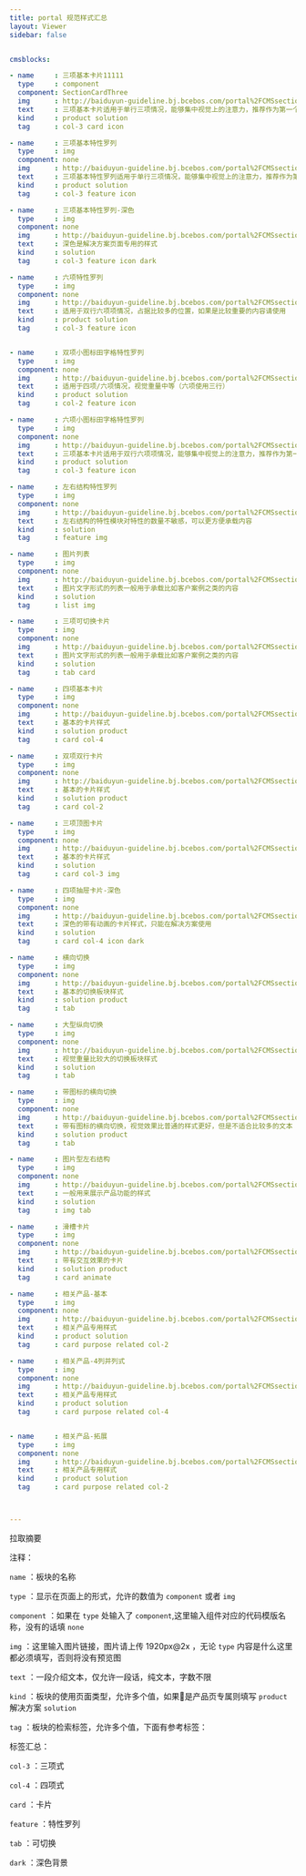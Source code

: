 ```yaml
---
title: portal 规范样式汇总
layout: Viewer
sidebar: false


cmsblocks:

- name     : 三项基本卡片11111
  type     : component
  component: SectionCardThree
  img      : http://baiduyun-guideline.bj.bcebos.com/portal%2FCMSsection%2Fcol-3-card
  text     : 三项基本卡片适用于单行三项情况，能够集中视觉上的注意力，推荐作为第一个板块承载“优势”之类的文本
  kind     : product solution
  tag      : col-3 card icon

- name     : 三项基本特性罗列
  type     : img
  component: none
  img      : http://baiduyun-guideline.bj.bcebos.com/portal%2FCMSsection%2Ffeature-col3.png
  text     : 三项基本特性罗列适用于单行三项情况，能够集中视觉上的注意力，推荐作为第一个板块承载“优势”之类的文本
  kind     : product solution
  tag      : col-3 feature icon

- name     : 三项基本特性罗列-深色
  type     : img
  component: none
  img      : http://baiduyun-guideline.bj.bcebos.com/portal%2FCMSsection%2Ffeature-col3-dark.png
  text     : 深色是解决方案页面专用的样式
  kind     : solution
  tag      : col-3 feature icon dark

- name     : 六项特性罗列
  type     : img
  component: none
  img      : http://baiduyun-guideline.bj.bcebos.com/portal%2FCMSsection%2Ffeature-col3-raw2.png
  text     : 适用于双行六项项情况，占据比较多的位置，如果是比较重要的内容请使用
  kind     : product solution
  tag      : col-3 feature icon


- name     : 双项小图标田字格特性罗列
  type     : img
  component: none
  img      : http://baiduyun-guideline.bj.bcebos.com/portal%2FCMSsection%2Ffeature-col2-raw2-small.png
  text     : 适用于四项/六项情况，视觉重量中等（六项使用三行）
  kind     : product solution
  tag      : col-2 feature icon

- name     : 六项小图标田字格特性罗列
  type     : img
  component: none
  img      : http://baiduyun-guideline.bj.bcebos.com/portal%2FCMSsection%2Ffeature-col3-raw2-small.png
  text     : 三项基本卡片适用于双行六项项情况，能够集中视觉上的注意力，推荐作为第一个板块承载“优势”之类的文本
  kind     : product solution
  tag      : col-3 feature icon

- name     : 左右结构特性罗列
  type     : img
  component: none
  img      : http://baiduyun-guideline.bj.bcebos.com/portal%2FCMSsection%2Fleft-right-feature.png
  text     : 左右结构的特性模块对特性的数量不敏感，可以更方便承载内容
  kind     : solution
  tag      : feature img  

- name     : 图片列表
  type     : img
  component: none
  img      : http://baiduyun-guideline.bj.bcebos.com/portal%2FCMSsection%2Fimg-list.png
  text     : 图片文字形式的列表一般用于承载比如客户案例之类的内容
  kind     : solution
  tag      : list img

- name     : 三项可切换卡片
  type     : img
  component: none
  img      : http://baiduyun-guideline.bj.bcebos.com/portal%2FCMSsection%2Ftab-card-3.png
  text     : 图片文字形式的列表一般用于承载比如客户案例之类的内容
  kind     : solution
  tag      : tab card

- name     : 四项基本卡片
  type     : img
  component: none
  img      : http://baiduyun-guideline.bj.bcebos.com/portal%2FCMSsection%2Fcard-col4.png
  text     : 基本的卡片样式
  kind     : solution product
  tag      : card col-4

- name     : 双项双行卡片
  type     : img
  component: none
  img      : http://baiduyun-guideline.bj.bcebos.com/portal%2FCMSsection%2Fcard-col2.png
  text     : 基本的卡片样式
  kind     : solution product
  tag      : card col-2

- name     : 三项顶图卡片
  type     : img
  component: none
  img      : http://baiduyun-guideline.bj.bcebos.com/portal%2FCMSsection%2Fimg-card-col3.png
  text     : 基本的卡片样式
  kind     : solution
  tag      : card col-3 img

- name     : 四项抽屉卡片-深色
  type     : img
  component: none
  img      : http://baiduyun-guideline.bj.bcebos.com/portal%2FCMSsection%2Fflex-card-4col-dark.png
  text     : 深色的带有动画的卡片样式，只能在解决方案使用
  kind     : solution
  tag      : card col-4 icon dark

- name     : 横向切换
  type     : img
  component: none
  img      : http://baiduyun-guideline.bj.bcebos.com/portal%2FCMSsection%2Ftab-v.png
  text     : 基本的切换板块样式
  kind     : solution product
  tag      : tab

- name     : 大型纵向切换
  type     : img
  component: none
  img      : http://baiduyun-guideline.bj.bcebos.com/portal%2FCMSsection%2Ftab-big-icon.png
  text     : 视觉重量比较大的切换板块样式
  kind     : solution
  tag      : tab

- name     : 带图标的横向切换
  type     : img
  component: none
  img      : http://baiduyun-guideline.bj.bcebos.com/portal%2FCMSsection%2Ftab-icon.png
  text     : 带有图标的横向切换，视觉效果比普通的样式更好，但是不适合比较多的文本
  kind     : solution product
  tag      : tab

- name     : 图片型左右结构
  type     : img
  component: none
  img      : http://baiduyun-guideline.bj.bcebos.com/portal%2FCMSsection%2Fleft-right-product.png
  text     : 一般用来展示产品功能的样式
  kind     : solution
  tag      : img tab

- name     : 滑槽卡片
  type     : img
  component: none
  img      : http://baiduyun-guideline.bj.bcebos.com/portal%2FCMSsection%2Fspecil-card-1.png
  text     : 带有交互效果的卡片
  kind     : solution product
  tag      : card animate

- name     : 相关产品-基本
  type     : img
  component: none
  img      : http://baiduyun-guideline.bj.bcebos.com/portal%2FCMSsection%2Frela-1.png
  text     : 相关产品专用样式
  kind     : product solution
  tag      : card purpose related col-2

- name     : 相关产品-4列并列式
  type     : img
  component: none
  img      : http://baiduyun-guideline.bj.bcebos.com/portal%2FCMSsection%2Frela-2.png
  text     : 相关产品专用样式
  kind     : product solution
  tag      : card purpose related col-4


- name     : 相关产品-拓展
  type     : img
  component: none
  img      : http://baiduyun-guideline.bj.bcebos.com/portal%2FCMSsection%2Frela-3.png
  text     : 相关产品专用样式
  kind     : product solution
  tag      : card purpose related col-2



---
```




拉取摘要
<!-- more -->

注释：

`name`      ：板块的名称

`type`      ：显示在页面上的形式，允许的数值为 `component` 或者 `img`

`component` ：如果在 `type` 处输入了 `component`,这里输入组件对应的代码模版名称，没有的话填 `none`

`img`       ：这里输入图片链接，图片请上传 1920px@2x ，无论 `type` 内容是什么这里都必须填写，否则将没有预览图

`text`      ：一段介绍文本，仅允许一段话，纯文本，字数不限

`kind`      ：板块的使用页面类型，允许多个值，如果是产品页专属则填写 `product` 解决方案 `solution`

`tag`       ：板块的检索标签，允许多个值，下面有参考标签：

标签汇总：

`col-3`     ：三项式

`col-4`     ：四项式

`card`      ：卡片

`feature`   ：特性罗列

`tab`       ：可切换

`dark`      ：深色背景